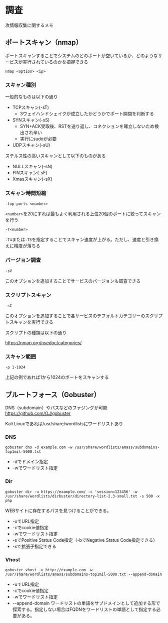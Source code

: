 # 調査
攻情報収集に関するメモ

## ポートスキャン（nmap）
ポートスキャンすることでシステムのどのポートが空いているか、どのようなサービスが実行されているのかを把握できる
```
nmap <option> <ip>
```

### スキャン種別
一般的なものは以下の通り
* TCPスキャン(-sT)
    * 3ウェイハンドシェイクが成立したかどうかでポート開閉を判断する
* SYNスキャン(-sS)
    * SYN+ACK受取後、RSTを送り返し、コネクションを確立しないため検出され辛い
    * 実行にsudoが必要
* UDPスキャン(-sU)

ステルス性の高いスキャンとして以下のものがある
* NULLスキャン(-sN)
* FINスキャン(-sF)
* Xmasスキャン(-sX)

### スキャン時間短縮
```
-top-ports <number>
```
```<number>```を20にすれば最もよく利用される上位20個のポートに絞ってスキャンを行う

```
-T<number>
```

```-T4```または```-T5```を指定することでスキャン速度が上がる。ただし、速度と引き換えに精度が落ちる

### バージョン調査
```
-sV
```
このオプションを追加することでサービスのバージョンも調査できる

### スクリプトスキャン
```
-sC
```
このオプションを追加することで各サービスのデフォルトカテゴリーのスクリプトスキャンを実行できる

スクリプトの種類は以下の通り

https://nmap.org/nsedoc/categories/

### スキャン範囲
```
-p 1-1024
```
上記の例であれば1から1024のポートをスキャンする

## ブルートフォース（Gobuster）
DNS（subdomain）やパスなどのファジングが可能
https://github.com/OJ/gobuster

Kali Linuxであれば/usr/share/wordlistsにワードリストあり

### DNS
```
gobuster dns -d example.com -w /usr/share/wordlists/amass/subdomains-top1mil-5000.txt
```
* -dでドメイン指定
* -wでワードリスト指定

### Dir
```
gobuster dir -u https://example.com/ -c 'session=123456' -w /usr/share/wordlists/dirbuster/directory-list-2.3-small.txt -s 500 -x php
```
WEBサイトに存在するパスを見つけることができる。
* -uでURL指定
* -cでcookie値指定
* -wでワードリスト指定
* -sでPositive Status Code指定（-bでNegative Status Code指定できる）
* -xで拡張子指定できる

### Vhost
```
gobuster vhost -u http://example.com -w /usr/share/wordlists/amass/subdomains-top1mil-5000.txt --append-domain
```
* -uでURL指定
* -cでcookie値指定
* -wでワードリスト指定
* --append-domain ワードリストの単語をサブドメインとして追加する形で探索する。指定しない場合はFQDNをワードリストの単語として指定する必要がある。